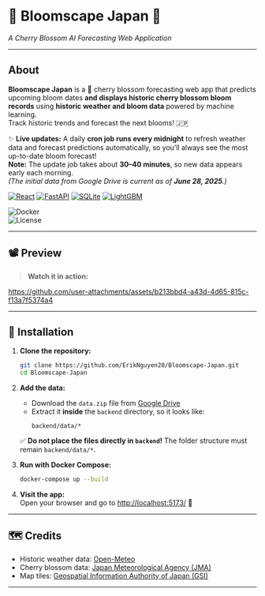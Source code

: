 # 🌸 **Bloomscape Japan** 🌸  
_A Cherry Blossom AI Forecasting Web Application_

---

## **About**

**Bloomscape Japan** is a 🌸 cherry blossom forecasting web app that predicts upcoming bloom dates **and displays historic cherry blossom bloom records** using **historic weather and bloom data** powered by machine learning.  
Track historic trends and forecast the next blooms! 🇯🇵

✨ **Live updates:** A daily **cron job runs every midnight** to refresh weather data and forecast predictions automatically, so you’ll always see the most up-to-date bloom forecast!  
**Note:** The update job takes about **30–40 minutes**, so new data appears early each morning.  
_(The initial data from Google Drive is current as of **June 28, 2025**.)_

[![React](https://img.shields.io/badge/Frontend-ReactJS-61DAFB?style=for-the-badge&logo=react)](https://react.dev/)
[![FastAPI](https://img.shields.io/badge/Backend-FastAPI-009688?style=for-the-badge&logo=fastapi)](https://fastapi.tiangolo.com/)
[![SQLite](https://img.shields.io/badge/Database-SQLite-003B57?style=for-the-badge&logo=sqlite)](https://www.sqlite.org/)
[![LightGBM](https://img.shields.io/badge/ML-LightGBM-FFD700?style=for-the-badge)](https://lightgbm.readthedocs.io/)

![Docker](https://img.shields.io/badge/docker-ready-blue?style=for-the-badge)  
![License](https://img.shields.io/badge/license-MIT-green?style=for-the-badge)  

---

## 📽️ Preview

> **Watch it in action:**

https://github.com/user-attachments/assets/b213bbd4-a43d-4d65-815c-f13a7f5374a4

---

## 🚀 **Installation**

1. **Clone the repository:**  
   ```bash
   git clone https://github.com/ErikNguyen20/Bloomscape-Japan.git
   cd Bloomscape-Japan

2. **Add the data:**  
   - Download the `data.zip` file from [Google Drive](YOUR-GOOGLE-DRIVE-URL)  
   - Extract it **inside** the `backend` directory, so it looks like:  
     ```
     backend/data/*
     ```

   ✅ **Do not place the files directly in `backend`!** The folder structure must remain `backend/data/*`.

3. **Run with Docker Compose:**  
   ```bash
   docker-compose up --build
   ```

4. **Visit the app:**  
   Open your browser and go to [http://localhost:5173/](http://localhost:5173/) 🌸

---

## 🗺️ **Credits**

- Historic weather data: [Open-Meteo](https://open-meteo.com/)  
- Cherry blossom data: [Japan Meteorological Agency (JMA)](https://www.jma.go.jp/jma/index.html)  
- Map tiles: [Geospatial Information Authority of Japan (GSI)](https://www.gsi.go.jp/)

---
